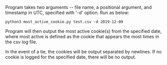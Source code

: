 Program takes two arguments -- file name, a positional argument, and timestamp in UTC, specified with '-d' option.  Run as below:

```python3 most_active_cookie.py test.csv -d 2019-12-09```

Program will then output the most active cookie(s) from the specified date, where most active is defined as the cookie that appears the most times in the csv log file.

In the event of a tie, the cookies will be output separated by newlines.  If no cookie is logged for the specified date, there will be no output.